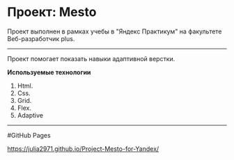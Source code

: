 # Проект: Mesto

Проект выполнен в рамках учебы в "Яндекс Практикум" на факультете Веб-разработчик plus.
***

Проект помогает показать навыки адаптивной верстки.

**Используемые технологии**

1. Html.
2. Css.
3. Grid.
4. Flex.
5. Adaptive
***

#GitHub Pages

https://julia2971.github.io/Project-Mesto-for-Yandex/

